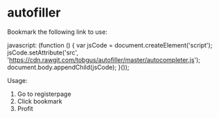 # autofiller

Bookmark the following link to use:

javascript: (function () { var jsCode = document.createElement('script'); jsCode.setAttribute('src', 'https://cdn.rawgit.com/tobgus/autofiller/master/autocompleter.js'); document.body.appendChild(jsCode); }());


Usage:

1. Go to registerpage
2. Click bookmark
3. Profit
